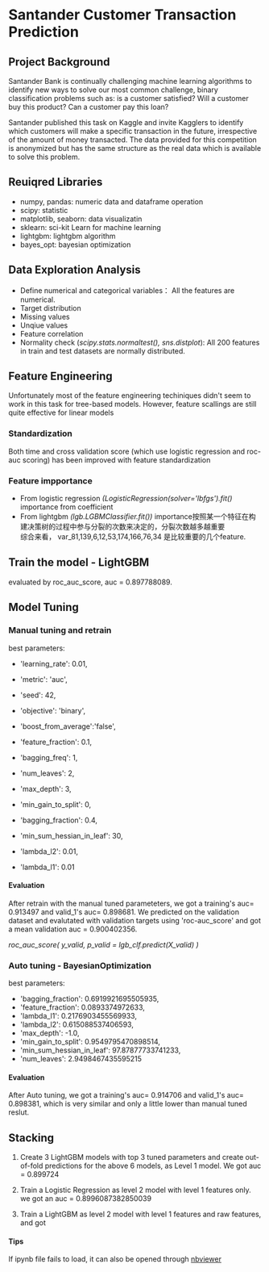 # Santander Customer Transaction Prediction

## Project Background
Santander Bank is continually challenging machine learning algorithms to identify new ways to solve our most common challenge, binary classification problems such as: is a customer satisfied? Will a customer buy this product? Can a customer pay this loan? <br>

Santander published this task on Kaggle and invite Kagglers to identify which customers will make a specific transaction in the future, irrespective of the amount of money transacted. The data provided for this competition is anonymized but has the same structure as the real data which is available to solve this problem.

## Reuiqred Libraries
- numpy, pandas: numeric data and dataframe operation
- scipy: statistic 
- matplotlib, seaborn: data visualizatin
- sklearn: sci-kit Learn for machine learning
- lightgbm: lightgbm algorithm
- bayes_opt: bayesian optimization

## Data Exploration Analysis
- Define numerical and categorical variables： All the features are numerical.
- Target distribution
- Missing values
- Unqiue values
- Feature correlation
- Normality check (*scipy.stats.normaltest(), sns.distplot*):  All 200 features in train and test datasets are normally distributed.

## Feature Engineering
Unfortunately most of the feature engineering techiniques didn't seem to work in this task for tree-based models. However, feature scallings are still quite effective for linear models

### Standardization 
Both time and cross validation score (which use logistic regression and roc-auc scoring) has been improved with feature standardization

### Feature impportance 
- From logistic regression *(LogisticRegression(solver='lbfgs').fit()*
importance from coefficient
- From lightgbm *(lgb.LGBMClassifier.fit())*
importance按照某一个特征在构建决策树的过程中参与分裂的次数来决定的，分裂次数越多越重要<br>
综合来看， var_81,139,6,12,53,174,166,76,34 是比较重要的几个feature.

## Train the model - LightGBM
evaluated by roc_auc_score, auc = 0.897788089.

## Model Tuning
### Manual tuning and retrain
best parameters: 
- 'learning_rate': 0.01, 
- 'metric': 'auc', 
- 'seed': 42, 
- 'objective': 'binary',
- 'boost_from_average':'false',

- 'feature_fraction': 0.1, 
- 'bagging_freq': 1, 
- 'num_leaves': 2, 
- 'max_depth': 3, 
- 'min_gain_to_split': 0, 
- 'bagging_fraction': 0.4, 
- 'min_sum_hessian_in_leaf': 30, 
- 'lambda_l2': 0.01, 
- 'lambda_l1': 0.01
#### Evaluation
After retrain with the manual tuned parameteters, we got a training's auc= 0.913497 and	valid_1's auc= 0.898681. We predicted on the validation dataset and evalutated with validation targets using 'roc-auc_score' and got a mean validation auc = 0.900402356. <br>

*roc_auc_score(  y_valid, p_valid = lgb_clf.predict(X_valid)       )* <br>

### Auto tuning - BayesianOptimization
best parameters: <br>
- 'bagging_fraction': 0.6919921695505935,
- 'feature_fraction': 0.0893374972633,
- 'lambda_l1': 0.2176903455569933,
- 'lambda_l2': 0.615088537406593,
- 'max_depth': -1.0,
- 'min_gain_to_split': 0.9549795470898514,
- 'min_sum_hessian_in_leaf': 97.87877733741233,
- 'num_leaves': 2.9498467435595215
#### Evaluation
After Auto tuning, we got a training's auc= 0.914706 and	valid_1's auc= 0.898381, which is very similar and only a little lower than manual tuned reslut.

## Stacking
1) Create 3 LightGBM models with top 3 tuned parameters and create out-of-fold predictions for the above 6 models, as Level 1 model. We got auc = 0.899724

2) Train a Logistic Regression as level 2 model with level 1 features only. we got an auc = 0.8996087382850039

3) Train a LightGBM as level 2 model with level 1 features and raw features, and got 



#### Tips
If ipynb file fails to load, it can also be opened through [nbviewer](https://nbviewer.jupyter.org/github/chloe-ycs/santander-customer-transaction/blob/master/code/Santander-Customer-Transaction-Prediction.ipynb)

